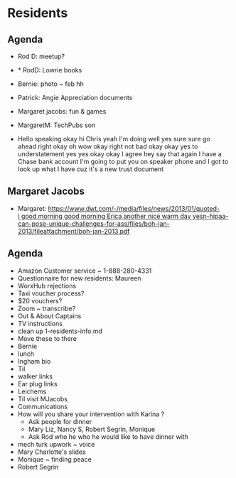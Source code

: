 # Residents

## Agenda

* Rod D: meetup?
* \* RodD: Lowrie books

* Bernie: photo ~ feb hh
* Patrick: Angie Appreciation documents
* Margaret jacobs: fun & games
* MargaretM: TechPubs son
* Hello speaking okay hi Chris yeah I'm doing well yes sure sure go ahead right okay oh wow okay right not bad okay okay yes to understatement yes yes okay okay I agree hey say that again I have a Chase bank account I'm going to put you on speaker phone and I got to look up what I have cuz it's a new trust document  

## Margaret Jacobs

* Margaret: [https://www.dwt.com/-/media/files/news/2013/01/quoted-i good morning good morning Erica another nice warm day yesn-hipaa-can-pose-unique-challenges-for-ass/files/boh-jan-2013/fileattachment/boh-jan-2013.pdf](https://www.dwt.com/-/media/files/news/2013/01/quoted-in-hipaa-can-pose-unique-challenges-for-ass/files/boh-jan-2013/fileattachment/boh-jan-2013.pdf)

## Agenda

* Amazon Customer service ~ 1-888-280-4331
* Questionnaire for new residents: Maureen
* WorxHub rejections
* Taxi voucher process?
* $20 vouchers?
* Zoom ~ transcribe?
* Out & About Captains
* TV instructions
* clean up 1-residents-info.md
* Move these to there
* Bernie
* lunch
* Ingham bio
* Til
* walker links
* Ear plug links
* Leichems
* Til visit MJacobs
* Communications
* How will you share your intervention with Karina ?
    * Ask people for dinner
    * Mary Liz, Nancy S, Robert Segrin, Monique
    * Ask Rod who he who he would like to have dinner with
* mech turk upwork ~ voice
* Mary Charlotte's slides
* Monique ~ finding peace
* Robert Segrin